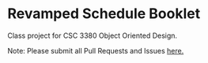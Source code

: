 # Revamped Schedule Booklet

Class project for CSC 3380 Object Oriented Design.

Note: Please submit all Pull Requests and Issues [here.](https://github.com/StevenSeiden/revamped-schedule-booklet)
